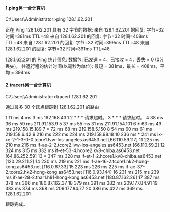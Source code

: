 #### 1.ping另一台计算机



C:\Users\Administrator>ping 128.1.62.201

正在 Ping 128.1.62.201 具有 32 字节的数据:
来自 128.1.62.201 的回复: 字节=32 时间=381ms TTL=48
来自 128.1.62.201 的回复: 字节=32 时间=408ms TTL=48
来自 128.1.62.201 的回复: 字节=32 时间=399ms TTL=48
来自 128.1.62.201 的回复: 字节=32 时间=391ms TTL=48

128.1.62.201 的 Ping 统计信息:
    数据包: 已发送 = 4，已接收 = 4，丢失 = 0 (0% 丢失)，
往返行程的估计时间(以毫秒为单位):
    最短 = 381ms，最长 = 408ms，平均 = 394ms



#### 2.tracert另一台计算机

C:\Users\Administrator>tracert 128.1.62.201

通过最多 30 个跃点跟踪到 128.1.62.201 的路由

  1    11 ms     4 ms     3 ms  192.168.43.1
  2     *        *        *     请求超时。
  3     *        *        *     请求超时。
  4    38 ms    36 ms    59 ms  211.91.153.9
  5    37 ms    55 ms    31 ms  211.91.154.101
  6     *       63 ms    49 ms  219.158.15.189
  7     *       72 ms    68 ms  219.158.5.150
  8    54 ms    60 ms    61 ms  219.158.6.42
  9   216 ms   222 ms   224 ms  219.158.98.18
 10   236 ms     *      241 ms  ix-xe-2-1-3-0-0.tcore1.lvw-los-angeles.as6453.net [66.110.59.117]
 11   225 ms   210 ms   216 ms  if-ae-2-2.tcore2.lvw-los-angeles.as6453.net [66.110.59.2]
 12   324 ms   315 ms   332 ms  if-et-53-4.hcore2.kv8-chiba.as6453.net [64.86.252.59]
 13     *      347 ms   328 ms  if-et-1-2.hcore1.kv8-chiba.as6453.net [120.29.211.2]
 14   230 ms   219 ms   221 ms  if-ae-16-2.tcore1.hk2-hong-kong.as6453.net [116.0.67.33]
 15   223 ms   226 ms   225 ms  if-ae-37-2.tcore2.hk2-hong-kong.as6453.net [116.0.93.144]
 16   231 ms   215 ms   239 ms  if-ae-28-2.thar1.h81-hong-kong.as6453.net [180.87.162.26]
 17   387 ms   378 ms   366 ms  180.87.162.37
 18   379 ms   391 ms   382 ms  209.177.84.91
 19   383 ms   374 ms   368 ms  209.177.84.77
 20   386 ms   422 ms   369 ms  128.1.62.201

跟踪完成。
